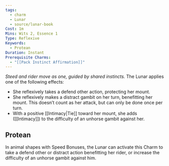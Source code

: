 ```yaml
---
tags:
  - charm
  - Lunar
  - source/lunar-book
Cost: 1m
Mins: Wits 2, Essence 1
Type: Reflexive
Keywords:
  - Protean
Duration: Instant
Prerequisite Charms:
  - "[[Pack Instinct Affirmation]]"
---
```

*Steed and rider move as one, guided by shared instincts.*
The Lunar applies one of the following effects: 
- She reflexively takes a defend other action, protecting her mount. 
- She reflexively makes a distract gambit on her turn, benefitting her mount. This doesn’t count as her attack, but can only be done once per turn. 
- With a positive [[Intimacy|Tie]] toward her mount, she adds ([[Intimacy]]) to the difficulty of an unhorse gambit against her. 
## Protean 

In animal shapes with Speed Bonuses, the Lunar can activate this Charm to take a defend other or distract action benefitting her rider, or increase the difficulty of an unhorse gambit against him.